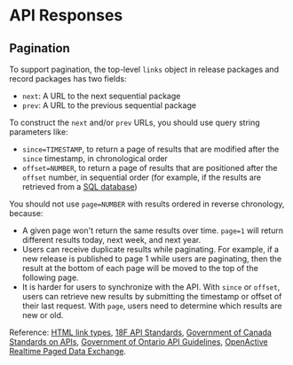 # API Responses

## Pagination

To support pagination, the top-level `links` object in release packages and record packages has two fields:

* `next`: A URL to the next sequential package
* `prev`: A URL to the previous sequential package

To construct the `next` and/or `prev` URLs, you should use query string parameters like:

* `since=TIMESTAMP`, to return a page of results that are modified after the `since` timestamp, in chronological order
* `offset=NUMBER`, to return a page of results that are positioned after the `offset` number, in sequential order (for example, if the results are retrieved from a [SQL database](https://www.postgresql.org/docs/current/queries-limit.html))

You should not use `page=NUMBER` with results ordered in reverse chronology, because:

* A given page won't return the same results over time. `page=1` will return different results today, next week, and next year.
* Users can receive duplicate results while paginating. For example, if a new release is published to page 1 while users are paginating, then the result at the bottom of each page will be moved to the top of the following page.
* It is harder for users to synchronize with the API. With `since` or `offset`, users can retrieve new results by submitting the timestamp or offset of their last request. With `page`, users need to determine which results are new or old.

Reference: [HTML link types](https://developer.mozilla.org/en-US/docs/Web/HTML/Link_types), [18F API Standards](https://github.com/18F/api-standards#pagination), [Government of Canada Standards on APIs](https://www.canada.ca/en/government/system/digital-government/modern-emerging-technologies/government-canada-standards-apis.html), [Government of Ontario API Guidelines](https://github.com/ongov/API-Guidelines/blob/develop/API-Guidelines.md#implement-pagination-and-data-segmentation), [OpenActive Realtime Paged Data Exchange](https://www.openactive.io/realtime-paged-data-exchange/#overall-approach).
